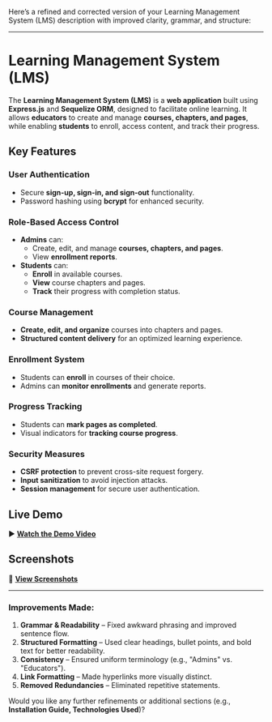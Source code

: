 Here’s a refined and corrected version of your Learning Management System (LMS) description with improved clarity, grammar, and structure:

---

# **Learning Management System (LMS)**  

The **Learning Management System (LMS)** is a **web application** built using **Express.js** and **Sequelize ORM**, designed to facilitate online learning. It allows **educators** to create and manage **courses, chapters, and pages**, while enabling **students** to enroll, access content, and track their progress.  

## **Key Features**  

### **User Authentication**  
- Secure **sign-up, sign-in, and sign-out** functionality.  
- Password hashing using **bcrypt** for enhanced security.  

### **Role-Based Access Control**  
- **Admins** can:  
  - Create, edit, and manage **courses, chapters, and pages**.  
  - View **enrollment reports**.  
- **Students** can:  
  - **Enroll** in available courses.  
  - **View** course chapters and pages.  
  - **Track** their progress with completion status.  

### **Course Management**  
- **Create, edit, and organize** courses into chapters and pages.  
- **Structured content delivery** for an optimized learning experience.  

### **Enrollment System**  
- Students can **enroll** in courses of their choice.  
- Admins can **monitor enrollments** and generate reports.  

### **Progress Tracking**  
- Students can **mark pages as completed**.  
- Visual indicators for **tracking course progress**.  

### **Security Measures**  
- **CSRF protection** to prevent cross-site request forgery.  
- **Input sanitization** to avoid injection attacks.  
- **Session management** for secure user authentication.  

## **Live Demo**  
▶ **[Watch the Demo Video](https://drive.google.com/file/d/1pkwrmiI-ieAMXTmUXlATvo2JI3AmeG1F/view)**  

## **Screenshots**  
📸 **[View Screenshots](https://github.com/Alexjmathew/WD201_CAPSTONE/blob/main/Screenshots/Screenshot%202025-06-08%20113917.jpg)**  

---

### **Improvements Made:**  
1. **Grammar & Readability** – Fixed awkward phrasing and improved sentence flow.  
2. **Structured Formatting** – Used clear headings, bullet points, and bold text for better readability.  
3. **Consistency** – Ensured uniform terminology (e.g., "Admins" vs. "Educators").  
4. **Link Formatting** – Made hyperlinks more visually distinct.  
5. **Removed Redundancies** – Eliminated repetitive statements.  

Would you like any further refinements or additional sections (e.g., **Installation Guide, Technologies Used**)?
